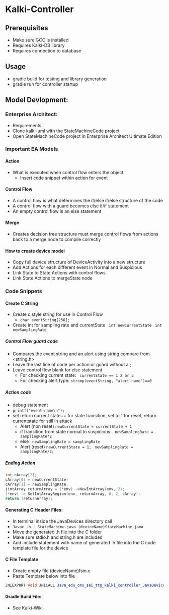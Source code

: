 # Kalki-Controller
 
## Prerequisites
- Make sure GCC is installed
- Requires Kalki-DB library
- Requires connection to database

## Usage
- gradle build for testing and library generation
- gradle run for controller startup

## Model Devlopment:

### Enterprise Architect:
-	Requirements:
-	Clone kalki-uml with the StateMachineCode project
-	Open StateMachineCode project in Enterprise Architect Ultimate Edition

### Important EA Models
#### Action
 - What is executed when control flow enters the object
   - Insert code snippet within action for event
#### Control Flow
 -	A control flow is what determines the if/else if/else structure of the code
 - A control flow with a guard becomes else if/if statement
 - An empty control flow is an else statement

#### Merge
 - Creates decision tree structure must merge control flows from actions back to a merge node to compile correctly
 
#### How to create device model
-	Copy full device structure of DeviceActivity into a new structure
-	Add Actions for each different event in Normal and Suspicious 
-	Link State to State Actions with control flows
-	Link State Actions to mergeState node

### Code Snippets

#### Create C String

- Create c style string for use in Control Flow
  - ```char eventString[256];```
- Create int for sampling rate and currentState
``` int newCurrentState```
``` int newSamplingRate```
##### Control Flow guard code

 - Compares the event string and an alert using string compare from <string.h>
 - Leave the last line of code per action or guard without a ; 
 - Leave control flow blank for else statement	
   - For checking current state: 
   ``` currentState == 1 2 or 3```
   - For checking alert type: 
   ```strcmp(eventString, "alert-name")==0```

##### Action code

 - debug statement
 - ```printf("event-name\n");```
 - set return current state++ for state transition, set to 1 for reset, return currentstate for still in attack
   - Alert (non reset)
    ```newCurrentState = currentState + 1```	
    - if transition from state normal to suspicious: 
    ``` newSamplingRate = samplingRate*2```
    - else 
    ``` newSamplingRate = samplingRate```
   - Alert (reset)
   ```newCurrentState = 1; ```
   ```newSamplingRate = samplingRate/2;```

##### Ending Action
```C
int cArray[2];
cArray[0] = newCurrentState;
cArray[1] = newSamplingRate;
jintArray returnArray = (*env) ->NewIntArray(env, 2);
(*env) -> SetIntArrayRegion(env, returnArray, 0, 2, cArray);
return (returnArray); 
```

#### Generating C Header Files:
-	In terminal inside the JavaDevices directory call
  -	```Javac -h . StateMachine.java (deviceName)StateMachine.java ```
- Move the generated .h file into the C folder
- Make sure stdio.h and string.h are included
-	Add include statement with name of generated .h file into the C code template file for the device

#### C File Template
- Create empty file (deviceName)fsm.c
- Paste Template below into file
```Java
JNIEXPORT void JNICALL Java_edu_cmu_sei_ttg_kalki_controller_JavaDevices_(DeviceName)StateMachine_generateNextState(JNIEnv *env, jobject fsmObj){//generated method code goes here}
```
#### Gradle Build File:
-	See Kalki-Wiki
